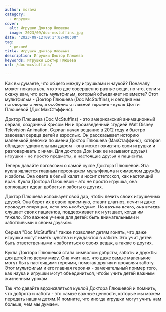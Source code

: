 ```yaml
---
author: morava
category:
  - игрушки
cover:
  alt: Игрушки Доктор Плюшева
  image: 2023/09/doc-mcstuffins.jpg
date: "2023-09-12T09:17:02+00:00"
tag:
  - дисней
title: Игрушки Доктор Плюшева
description: Игрушки Доктор Плюшева
keywords: Игрушки Доктор Плюшева
url: /doc-mcstuffins/

---
```

Как вы думаете, что общего между игрушками и наукой? Поначалу может показаться, что это две совершенно разные вещи, но что, если я скажу вам, что есть мультфильм, который объединяет их вместе? Этот мультфильм \- Доктор Плюшева (Doc McStuffins), и сегодня мы поговорим о нем, а особенно о главной героине - кукле Дотти Плюшевой (Док МакСтаффинс).

Доктор Плюшева (Doc McStuffins) - это американский анимационный сериал, созданный Крисом Ни и произведенный студией Walt Disney Television Animation. Сериал начал вещание в 2012 году и быстро завоевал сердца детей и взрослых. Он рассказывает историю маленькой девочки по имени Доктор Плюшева (МакСтаффинс), которая обладает удивительным даром - она может оживлять свои игрушки и разговаривать с ними. Для доктора Док (как ее называют друзья) игрушки - не просто предметы, а настоящие друзья и пациенты.

Теперь давайте поговорим о самой кукле Доктора Плюшевой. Эта кукла является главным персонажем мультфильма и символом дружбы и заботы. Она одета в белый халат и носит стетоскоп, как настоящий врач. Кукла Доктора Плюшевой \- это не просто игрушка, она воплощает идеал доброты и заботы о других.

Доктор Плюшева использует свой дар, чтобы лечить своих игрушечных друзей. Она берет их в свою приемную, ставит диагноз, лечит и даже проводит операции, если это необходимо. Но важнее всего, она всегда слушает своих пациентов, поддерживает их и утешает, когда им тяжело. Это важное учение для детей: быть внимательными и заботливыми к своим друзьям.

Сериал "Doc McStuffins" также позволяет детям понять, что даже игрушки могут иметь чувства и нуждаются в заботе. Это учит детей быть ответственными и заботиться о своих вещах, а также о других.

Кукла Доктора Плюшевой стала символом доброты, заботы и дружбы для детей по всему миру. Она учит нас, что даже самые маленькие могут быть настоящими героями, помогая другим и проявляя заботу. Этот мультфильм и его главная героиня \- замечательный пример того, как наука и игрушки могут объединиться, чтобы учить детей важным жизненным урокам.

Так что давайте вдохновляться куклой Доктора Плюшевой и помнить, что доброта и забота \- это самые важные ценности, которые мы можем передать нашим детям. И помните, что иногда игрушки могут учить нам больше, чем мы думаем.
